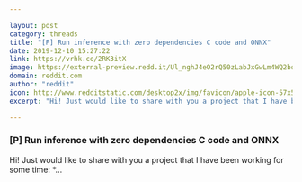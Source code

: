 ```yaml
---

layout: post
category: threads
title: "[P] Run inference with zero dependencies C code and ONNX"
date: 2019-12-10 15:27:22
link: https://vrhk.co/2RK3itX
image: https://external-preview.redd.it/Ul_nghJ4eO2rQ50zLabJxGwLm4WQ2bqqHckpXQm15-Q.jpg?width=388&height=203.141361257&auto=webp&s=caab5736b14b0a68e3685a6dc4146487a5f0cdaf
domain: reddit.com
author: "reddit"
icon: http://www.redditstatic.com/desktop2x/img/favicon/apple-icon-57x57.png
excerpt: "Hi! Just would like to share with you a project that I have been working for some time: *..."

---
```


### [P] Run inference with zero dependencies C code and ONNX

Hi! Just would like to share with you a project that I have been working for some time: *...